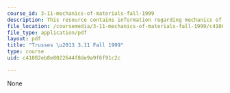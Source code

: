 ```yaml
---
course_id: 3-11-mechanics-of-materials-fall-1999
description: This resource contains information regarding mechanics of materials.
file_location: /coursemedia/3-11-mechanics-of-materials-fall-1999/c41082eb8e8022644f8de9a9f6f91c2c_MIT3_11F99_truss.pdf
file_type: application/pdf
layout: pdf
title: "Trusses \u2013 3.11 Fall 1999"
type: course
uid: c41082eb8e8022644f8de9a9f6f91c2c

---
```

None